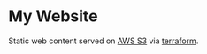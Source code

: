 # My Website

Static web content served on [AWS S3](https://aws.amazon.com/s3/) via [terraform](https://www.terraform.io/).
